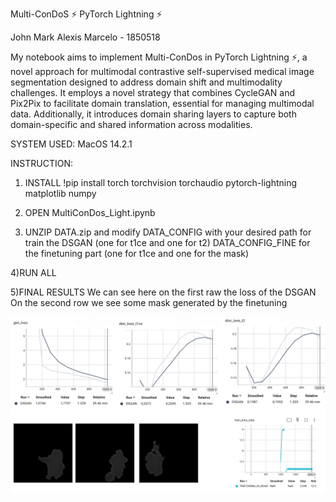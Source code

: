 Multi-ConDoS ⚡ PyTorch Lightning ⚡

John Mark Alexis Marcelo - 1850518 

My notebook aims to implement Multi-ConDos in PyTorch Lightning ⚡, a novel approach for multimodal contrastive self-supervised medical image segmentation designed to address domain shift and multimodality challenges. It employs a novel strategy that combines CycleGAN and Pix2Pix to facilitate domain translation, essential for managing multimodal data. Additionally, it introduces domain sharing layers to capture both domain-specific and shared information across modalities.

SYSTEM USED: MacOS 14.2.1

INSTRUCTION:

1) INSTALL
!pip install torch torchvision torchaudio pytorch-lightning matplotlib numpy

2) OPEN MultiConDos_Light.ipynb

3) UNZIP DATA.zip and modify
     DATA_CONFIG with your desired path for train the DSGAN (one for t1ce and one for t2)
     DATA_CONFIG_FINE for the finetuning part (one for t1ce and one for the mask)
   
4)RUN ALL

5)FINAL RESULTS 
     We can see here on the first raw the loss of the DSGAN
     On the second row we see some mask generated by the finetuning

![Image 1](https://raw.githubusercontent.com/sanjohngiangino/NN_MultiConDos/main/results.png)
